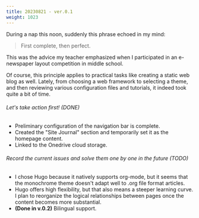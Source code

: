 ```yaml
---
title: 20230821 - ver.0.1
weight: 1023
---
```

During a nap this noon, suddenly this phrase echoed in my mind:

> First complete, then perfect.

This was the advice my teacher emphasized when I participated in an e-newspaper layout competition in middle school.

Of course, this principle applies to practical tasks like creating a static web blog as well.
Lately, from choosing a web framework to selecting a theme, and then reviewing various configuration files and tutorials, it indeed took quite a bit of time.

###### Let's take action first! (DONE)
- Preliminary configuration of the navigation bar is complete.
- Created the "Site Journal" section and temporarily set it as the homepage content.
- Linked to the Onedrive cloud storage.
###### Record the current issues and solve them one by one in the future (TODO)
- I chose Hugo because it natively supports org-mode, but it seems that the monochrome theme doesn't adapt well to .org file format articles.
- Hugo offers high flexibility, but that also means a steeper learning curve. I plan to reorganize the logical relationships between pages once the content becomes more substantial.
- **(Done in v.0.2)** Bilingual support.